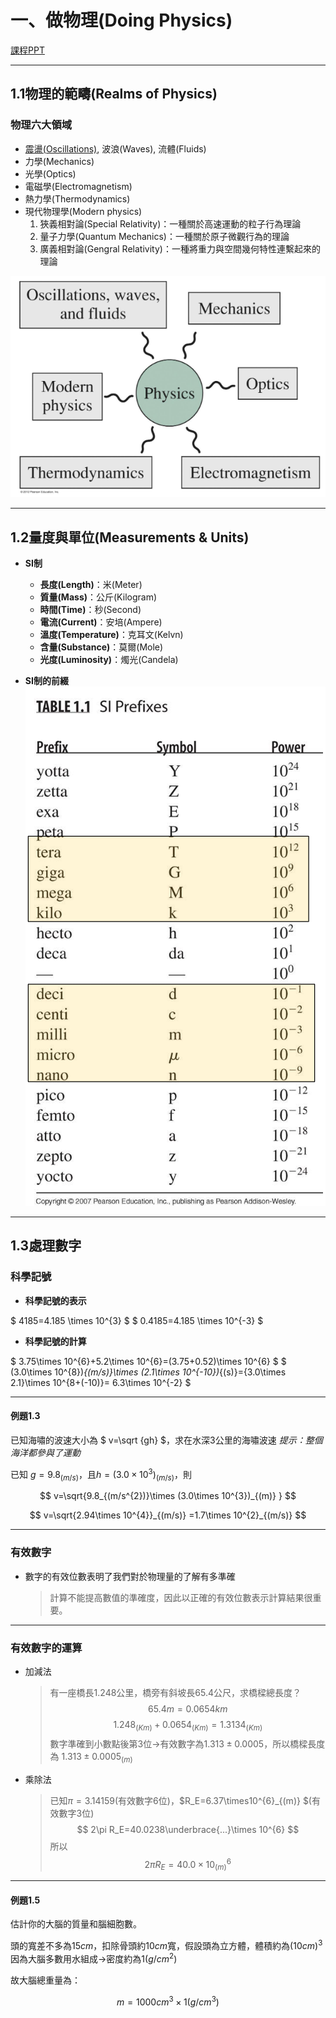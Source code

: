 # 一、做物理(Doing Physics)

[課程PPT](https://elearning.nkust.edu.tw/mooc/login.php)

---

## 1.1物理的範疇(Realms of Physics)

### 物理六大領域

* [震盪(Oscillations)](https://zh.wikipedia.org/zh-tw/%E6%8C%AF%E8%8D%A1), 波浪(Waves), 流體(Fluids)
* 力學(Mechanics)
* 光學(Optics)
* 電磁學(Electromagnetism)
* 熱力學(Thermodynamics)
* 現代物理學(Modern physics)
    1. 狹義相對論(Special Relativity)：一種關於高速運動的粒子行為理論
    2. 量子力學(Quantum Mechanics)：一種關於原子微觀行為的理論
    3. 廣義相對論(Gengral Relativity)：一種將重力與空間幾何特性連繫起來的理論

![物理六大領域](Picture/螢幕快照%202022-09-20%2000-29-31.png)

---

## 1.2量度與單位(Measurements & Units)

* **SI制**
  * **長度(Length)**：米(Meter)
  * **質量(Mass)**：公斤(Kilogram)
  * **時間(Time)**：秒(Second)
  * **電流(Current)**：安培(Ampere)
  * **溫度(Temperature)**：克耳文(Kelvn)
  * **含量(Substance)**：莫爾(Mole)
  * **光度(Luminosity)**：燭光(Candela)

* **SI制的前綴**
![SI制的前綴](Picture/螢幕快照%202022-09-21%2010-42-03.png)

---

## 1.3處理數字

### 科學記號

* **科學記號的表示**

$ 4185=4.185 \times 10^{3} $
$ 0.4185=4.185 \times 10^{-3} $

* **科學記號的計算**

$ 3.75\times 10^{6}+5.2\times 10^{6}=(3.75+0.52)\times 10^{6} $
$ (3.0\times 10^{8})_{(m/s)}\times (2.1\times 10^{-10})_{(s)}={3.0\times 2.1}\times 10^{8+(-10)}= 6.3\times 10^{-2} $

---

#### 例題1.3

已知海嘯的波速大小為 $ v=\sqrt {gh} $，求在水深3公里的海嘯波速
_提示：整個海洋都參與了運動_

已知 $g=9.8_{(m/s)}$，且$h=(3.0\times 10^{3})_{(m/s)}$，則

$$
v=\sqrt{9.8_{(m/s^{2})}\times (3.0\times 10^{3})_{(m)} } $$

$$
v=\sqrt{2.94\times 10^{4}}_{(m/s)} =1.7\times 10^{2}_{(m/s)}
$$

---

### 有效數字

* 數字的有效位數表明了我們對於物理量的了解有多準確
    >計算不能提高數值的準確度，因此以正確的有效位數表示計算結果很重要。

---

### 有效數字的運算

* 加減法
  >有一座橋長1.248公里，橋旁有斜坡長65.4公尺，求橋樑總長度？
$$ 65.4m=0.0654km $$ $$ 1.248_{(Km)}+0.0654_{(Km)}=1.3134_{(Km)} $$
數字準確到小數點後第3位$\to$有效數字為$1.313\pm 0.0005$，所以橋樑長度為 $1.313\pm0.0005_{(m)}$

* 乘除法
  >已知$\pi={3.14159}$(有效數字6位)，$R_E=6.37\times10^{6}_{(m)} $(有效數字3位)
  $$ 2\pi R_E=40.0238\underbrace{...}\times 10^{6} $$
  所以
  $$ 2\pi R_E=40.0\times 10^{6}_{(m)} $$

---

#### 例題1.5

估計你的大腦的質量和腦細胞數。

頭的寬差不多為$15cm$，扣除骨頭約10$cm$寬，假設頭為立方體，體積約為(10$cm)^{3}$
因為大腦多數用水組成$\rightarrow$密度約為1$(g/cm^2)$

故大腦總重量為：

$$
m=1000cm^3\times 1(g/cm^3)
$$
